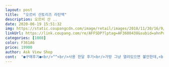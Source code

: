 ```yaml
---
layout: post 
title:  "오르비 산토리즈 라탄백" 
description: 오르비 산 ..
date: 2020-06-19 15:51:32 
img: https://static.coupangcdn.com/image/retail/images/2018/11/30/16/9/4cee0cc4-ea90-454c-80bd-2ab03bcf5bff.jpg 
linkUrl: https://link.coupang.com/re/AFFSDP?lptag=AF3600438&subid=ahnPublicAsk&pageKey=164071781&itemId=470577111&vendorItemId=4175927285&traceid=V0-113-2891c88ef334d287 
categories: [1008] 
color: F361A6 
price: 19900 
author: Ask View Shop 
cont:  "●구매후기●<br/>^^<br/>사용 한달 후기<br/>가방 그냥 열려있으면 불안한데,<br/>가방 냄새... <br/><br/>가방 안 쓸 때는 넣어서 보관하면 먼지도, 습기도 커버되니 좋아요.<br/><br/>가방 안에 가방 틀을 잡아주도록 종이가 가득 채워져 있고,<br/>가방을 빨수도 없으니까... <br/>.<br/><br/>가방이 세워져서 편하고,<br/>겉으로 볼 때는 가방에 작다 싶은데<br/>그래서 구매했습니다.<br/><br/>그리고 끈으로 묶어서 가방을 닫을(?) 수 있어요.<br/><br/>깔끔하고 여름에 맞게 시원해보이고 새상품 특유 냄새 조금 나는 데 밤새 금방 빠질 거같아요 ㅎㅎ많이 역하지 않고 나무 냄새같이 나요<br/>꺼내면 그 안에 가죽 가방 끈이 들어있습니다.<br/><br/>끈 당겨서 리본 딱 묶어두면 라탄백의 느낌이 더 살아납니다.<br/><br/>끈 없이 손으로 들고다닐 수도 있어서 활용도도 높아요.<br/><br/>끈이 있으니 안심이에요.<br/><br/>냄새 한번 빼고나면 안나요.<br/><br/>냄새가 나긴 하는데 탈취제 뿌리고 베란다 걸어두니 냄새 다 빠지네요 크로스줄이 좀 글치만 가격대비 만족합니다<br/>냄새만 아니면 진짜 잘 샀다 생각됩니다.<br/><br/>넘넘 예쁘고 맘에 들어요^^♡<br/>다만 아쉬운 부분은,<br/>대부분 라탄백은 닫지 않고 그냥 열려있게끔 되어있는데,<br/>디자인도 예쁘고 귀엽습니다.<br/><br/>디자인이나 제품은 너무 예뻐요<br/>라탄백에 지퍼면  안어울리고,<br/>라탄백이 유행이기도 하지만, 여름에 딱이잖아요.<br/>ㅎㅎ<br/>받아서 꺼내 보니<br/>방금 상품 받았는 데 너무 맘에 들어요<br/>배송 빠르게 잘 받았고,<br/>봉투 안에 또 포장이 되어 있어서 좋았습니다.<br/><br/>사실 좀 불편할 수도 있는데,<br/>손잡이는 나무로 되어있는데 무겁지 않아서 좋아요.<br/><br/>스마트폰, 파우치, 작은 책이나 수첩, 필통 등등 꽤 많이 들어갑니다.<br/><br/>안에 지퍼 주머니 1개, 수납 주머니 2개가 있고<br/>안은 깊어서 꽤 많이 들어가요.<br/><br/>여름에 가볍게 들 가방이 없어서 구매했어요.<br/><br/>열고 닫을 때 불편하다 싶을 수도 있지만,<br/>오히려 끈이 있어서 닫을 수 있어서 좋았어요.<br/><br/>오히려 저는 더 안심되고 예쁘기도 하고 좋네요.<br/><br/>이 제품이 제일 예쁘고 가격대비 괜찮더라고요.<br/><br/>저는 오히려<br/>저는 진짜 가방 냄새가 심해서<br/>제품마다 다르긴 하겠지만,<br/>지퍼로 닫는 거 아니고, 끈으로 당기는 건데,<br/>진짜 데일리로 정말 잘쓰고있습니다!!!!<br/>집에서 며칠 걸어두고 냄새 빼고 썼네요.<br/><br/>처음에 꺼내면 냄새가 많<br/> -이 납니다.<br/><br/>청바지, 반바지, 원피스 어디든 어울리는.<br/><br/>쿠팡에서 라탄백 이것저것 다 봤는데<br/>크로스로도 맬 수 있고<br/>한 쪽 어깨에 맬 수도 있고,<br/>" 
---
```

